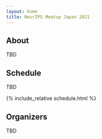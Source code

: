 ```yaml
---
layout: home
title: NeurIPS Meetup Japan 2021
---
```


## About

TBD

## Schedule

TBD

{% include_relative schedule.html %}

## Organizers

TBD
